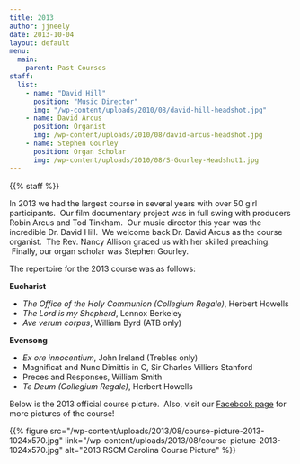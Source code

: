 ```yaml
---
title: 2013
author: jjneely
date: 2013-10-04
layout: default
menu:
  main:
    parent: Past Courses
staff:
  list:
    - name: "David Hill"
      position: "Music Director"
      img: "/wp-content/uploads/2010/08/david-hill-headshot.jpg"
    - name: David Arcus
      position: Organist
      img: /wp-content/uploads/2010/08/david-arcus-headshot.jpg
    - name: Stephen Gourley
      position: Organ Scholar
      img: /wp-content/uploads/2010/08/S-Gourley-Headshot1.jpg
---
```


{{% staff %}}

In 2013 we had the largest course in several years with over 50 girl
participants.  Our film documentary project was in full swing with producers
Robin Arcus and Tod Tinkham.  Our music director this year was the incredible
Dr. David Hill.  We welcome back Dr. David Arcus as the course organist.  The
Rev. Nancy Allison graced us with her skilled preaching.  Finally, our organ
scholar was Stephen Gourley.

The repertoire for the 2013 course was as follows:

**Eucharist**

  * *The Office of the Holy Communion (Collegium Regale)*, Herbert Howells
  * *The Lord is my Shepherd*, Lennox Berkeley
  * *Ave verum corpus*, William Byrd (ATB only)

**Evensong**

  * *Ex ore innocentium*, John Ireland (Trebles only)
  * Magnificat and Nunc Dimittis in C, Sir Charles Villiers Stanford
  * Preces and Responses, William Smith
  * *Te Deum (Collegium Regale)*, Herbert Howells

Below is the 2013 official course picture.  Also, visit our [Facebook page][1] for more pictures of the course!

{{% figure src="/wp-content/uploads/2013/08/course-picture-2013-1024x570.jpg" link="/wp-content/uploads/2013/08/course-picture-2013-1024x570.jpg" alt="2013 RSCM Carolina Course Picture" %}}


 [1]: http://www.facebook.com/RSCMCarolinaCourse
